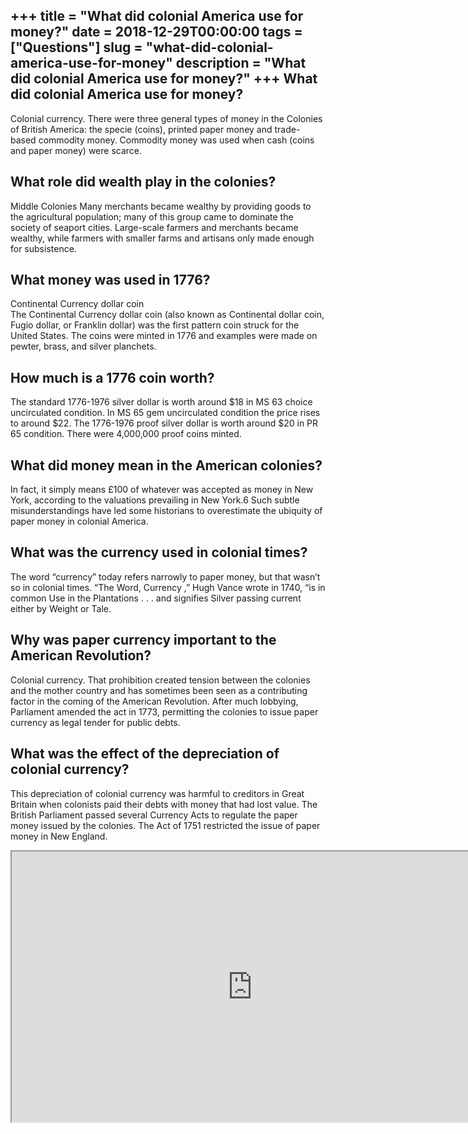 +++
title = "What did colonial America use for money?"
date = 2018-12-29T00:00:00
tags = ["Questions"]
slug = "what-did-colonial-america-use-for-money"
description = "What did colonial America use for money?"
+++
What did colonial America use for money?
----------------------------------------

Colonial currency. There were three general types of money in the Colonies of British America: the specie (coins), printed paper money and trade-based commodity money. Commodity money was used when cash (coins and paper money) were scarce.

What role did wealth play in the colonies?
------------------------------------------

Middle Colonies Many merchants became wealthy by providing goods to the agricultural population; many of this group came to dominate the society of seaport cities. Large-scale farmers and merchants became wealthy, while farmers with smaller farms and artisans only made enough for subsistence.

What money was used in 1776?
----------------------------

Continental Currency dollar coin  
The Continental Currency dollar coin (also known as Continental dollar coin, Fugio dollar, or Franklin dollar) was the first pattern coin struck for the United States. The coins were minted in 1776 and examples were made on pewter, brass, and silver planchets.

How much is a 1776 coin worth?
------------------------------

The standard 1776-1976 silver dollar is worth around $18 in MS 63 choice uncirculated condition. In MS 65 gem uncirculated condition the price rises to around $22. The 1776-1976 proof silver dollar is worth around $20 in PR 65 condition. There were 4,000,000 proof coins minted.

What did money mean in the American colonies?
---------------------------------------------

In fact, it simply means £100 of whatever was accepted as money in New York, according to the valuations prevailing in New York.6 Such subtle misunderstandings have led some historians to overestimate the ubiquity of paper money in colonial America.

What was the currency used in colonial times?
---------------------------------------------

The word “currency” today refers narrowly to paper money, but that wasn’t so in colonial times. “The Word, Currency ,” Hugh Vance wrote in 1740, “is in common Use in the Plantations . . . and signifies Silver passing current either by Weight or Tale.

Why was paper currency important to the American Revolution?
------------------------------------------------------------

Colonial currency. That prohibition created tension between the colonies and the mother country and has sometimes been seen as a contributing factor in the coming of the American Revolution. After much lobbying, Parliament amended the act in 1773, permitting the colonies to issue paper currency as legal tender for public debts.

What was the effect of the depreciation of colonial currency?
-------------------------------------------------------------

This depreciation of colonial currency was harmful to creditors in Great Britain when colonists paid their debts with money that had lost value. The British Parliament passed several Currency Acts to regulate the paper money issued by the colonies. The Act of 1751 restricted the issue of paper money in New England.

<iframe allow="accelerometer; autoplay; clipboard-write; encrypted-media; gyroscope; picture-in-picture" allowfullscreen="" class="__youtube_prefs__  epyt-is-override  no-lazyload" data-no-lazy="1" data-origheight="433" data-origwidth="770" data-skipgform_ajax_framebjll="" height="433" id="_ytid_56545" loading="lazy" src="https://www.youtube.com/embed/ImtedJul6do?enablejsapi=1&autoplay=0&cc_load_policy=0&cc_lang_pref=&iv_load_policy=1&loop=0&modestbranding=0&rel=1&fs=1&playsinline=0&autohide=2&theme=dark&color=red&controls=1&" title="YouTube player" width="770"></iframe>